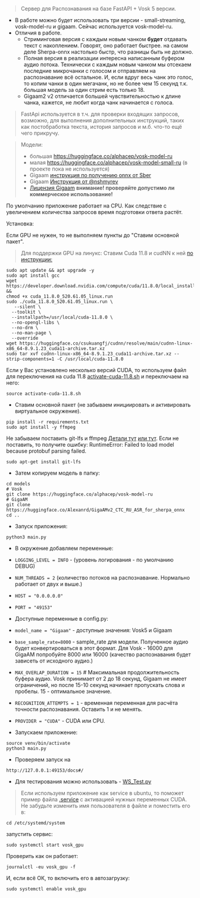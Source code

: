 > Сервер для Распознавания на базе FastAPI + Vosk 5 версии.

- В работе можно будет использовать три версии - small-streaming, vosk-model-ru и gigaam. Сейчас используется vosk-model-ru.  
- Отличия в работе. 
  - Стриминговая версия с каждым новым чанком **будет** отдавать текст с накоплением. Говорят, оно работает быстрее.
  на самом деле Sherpa-onnx настолько быстр, что разницы быть не должно.
  - Полная версия в реализации интересна написанным буфером аудио потока. Технически с каждым новым чанком 
  мы отсекаем последние микрочанки с голосом и отправляем на распознавание всё остальное. И, если вдруг весь чанк 
  это голос, то копим чанки в один мегачанк, но не более чем 15 секунд т.к. большая модель за один стрим есть только 18. 
  - Gigaam2 v2 отличается большей чувствительностью к длине чанка, кажется, не любит когда чанк начинается с голоса.   

> FastApi используется в т.ч. для проверки входящих запросов, возможно, для выполнения дополнительных инструкций,
таких как постобработка текста, история запросов и м.б. что-то ещё чего прикручу.

> Модели:
> - большая https://huggingface.co/alphacep/vosk-model-ru
> - малая   https://huggingface.co/alphacep/vosk-model-small-ru (в проекте пока не используется)
> - Gigaam [инструкция по получению onnx от Sber](https://github.com/salute-developers/GigaAM/blob/main/inference_example.ipynb)
> - Gigaam [Инструкция от @nshmyrev](https://k2-fsa.github.io/sherpa/onnx/pretrained_models/offline-ctc/nemo/russian.html#sherpa-onnx-nemo-ctc-giga-am-russian-2024-10-24)
> - [Лицензия Gigaam](https://github.com/salute-developers/GigaAM/blob/main/LICENSE) **внимание! проверяйте допустимо ли коммерческое использование!**


По умолчанию приложение работает на CPU. Как следствие с увеличением количества запросов время подготовки ответа растёт.

Установка:

Если GPU не нужен, то не выполняем пункты до "Ставим основной пакет".

> Для поддержки GPU на линукс: 
> Ставим Cuda 11.8 и cudNN к ней [по инструкции:](https://k2-fsa.github.io/k2/installation/cuda-cudnn.html#cuda-11-8) 

```commandline
sudo apt update && apt upgrade -y
sudo apt install gcc
wget https://developer.download.nvidia.com/compute/cuda/11.8.0/local_installers/cuda_11.8.0_520.61.05_linux.run &&
chmod +x cuda_11.8.0_520.61.05_linux.run
sudo ./cuda_11.8.0_520.61.05_linux.run \
   --silent \
  --toolkit \
  --installpath=/usr/local/cuda-11.8.0 \
  --no-opengl-libs \
  --no-drm \
  --no-man-page \
  --override
wget https://huggingface.co/csukuangfj/cudnn/resolve/main/cudnn-linux-x86_64-8.9.1.23_cuda11-archive.tar.xz
sudo tar xvf cudnn-linux-x86_64-8.9.1.23_cuda11-archive.tar.xz --strip-components=1 -C /usr/local/cuda-11.8.0
```

Если у Вас установлено несколько версий CUDA, 
то используем файл для переключения на cuda 11.8 [activate-cuda-11.8.sh](activate-cuda-11.8.sh) 
и переключаем на него:
```commandline
source activate-cuda-11.8.sh
```

- Ставим основной пакет (не забываем инициировать и активировать виртуальное окружение).
```commandline
pip install -r requirements.txt
sudo apt install -y ffmpeg
```
Не забываем поставить git-lfs и ffmpeg [Детали тут](https://docs.github.com/en/repositories/working-with-files/managing-large-files/installing-git-large-file-storage?platform=windows)
 [или тут](https://github.com/git-lfs/git-lfs/blob/main/INSTALLING.md). Если не поставить, то получите ошибку: RuntimeError: Failed to load model because protobuf parsing failed.

```commandline
sudo apt-get install git-lfs
```

- Затем копируем модель в папку:
```commandline
cd models
# Vosk
git clone https://huggingface.co/alphacep/vosk-model-ru
# GigaAM
git clone https://huggingface.co/Alexanrd/GigaAMv2_CTC_RU_ASR_for_sherpa_onnx
cd ..
```

- Запуск приложения:

```commandline
python3 main.py
```
 
- В окружение добавляем переменные:

- ```LOGGING_LEVEL = INFO``` - (уровень логирования - по умолчанию DEBUG)
- ```NUM_THREADS = 2``` (количество потоков на распознавание. Нормально работает от двух и выше.)
- ```HOST = "0.0.0.0.0"``` 
- ```PORT = "49153"```


- Доступные переменные в config.py:

- `model_name = "Gigaam"` - доступные значения: Vosk5 и Gigaam
- `base_sample_rate=8000` - sample_rate для модели. Полученное аудио будет конвертироваться в этот формат. 
Для Vosk - 16000 для GigaAM попробуйте 8000 или 16000 (качество распознавания будет зависеть от исходного аудио.) 
- `MAX_OVERLAP_DURATION = 15`  # Максимальная продолжительность буфера аудио. Vosk принимает от 2 до 18 секунд, Gigaam 
не имеет ограничений, но после 15-10 секунд начинает пропускать слова и пробелы. 15 - оптимальное значение. 
- `RECOGNITION_ATTEMPTS = 1` - временная переменная для расчёта точности распознавания. Оставить 1 и не менять.
- `PROVIDER = "CUDA"` - CUDA или CPU.
 

- Запускаем приложение:
```commandline
source venv/bin/activate
python3 main.py
```

- Проверяем запуск на 
```commandline
http://127.0.0.1:49153/docs#/
``` 

-  Для тестирования можно использовать - [WS_Test.py](WS_Test.py)


> Если используем приложение как service в ubuntu, то поможет пример файла [.service](vosk_gpu.service) 
c активацией нужных переменных CUDA. Не забудьте изменить имя пользователя в файле и поместить его в:
```commandline
cd /etc/systemd/system
```

запустить сервис: 

```commandline
sudo systemctl start vosk_gpu
```

Проверить как он работает:
```commandline
journalctl -eu vosk_gpu -f
```
И, если всё ОК, то включить его в автозагрузку:
```commandline
sudo systemctl enable vosk_gpu
```
